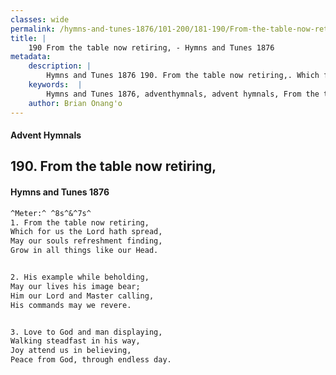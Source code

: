```yaml
---
classes: wide
permalink: /hymns-and-tunes-1876/101-200/181-190/From-the-table-now-retiring,/
title: |
    190 From the table now retiring, - Hymns and Tunes 1876
metadata:
    description: |
        Hymns and Tunes 1876 190. From the table now retiring,. Which for us the Lord hath spread, May our souls refreshment finding, Grow in all things like our Head. 
    keywords:  |
        Hymns and Tunes 1876, adventhymnals, advent hymnals, From the table now retiring,, Which for us the Lord hath spread,, 
    author: Brian Onang'o
---
```


#### Advent Hymnals
## 190. From the table now retiring,
####  Hymns and Tunes 1876

```txt
^Meter:^ ^8s^&^7s^
1. From the table now retiring,
Which for us the Lord hath spread,
May our souls refreshment finding,
Grow in all things like our Head.


2. His example while beholding,
May our lives his image bear;
Him our Lord and Master calling,
His commands may we revere.


3. Love to God and man displaying,
Walking steadfast in his way,
Joy attend us in believing,
Peace from God, through endless day.
```
